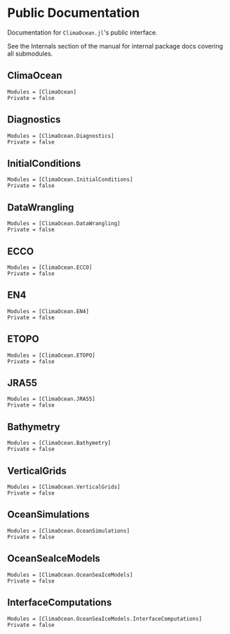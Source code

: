 # Public Documentation

Documentation for `ClimaOcean.jl`'s public interface.

See the Internals section of the manual for internal package docs covering all submodules.

## ClimaOcean

```@autodocs
Modules = [ClimaOcean]
Private = false
```

## Diagnostics

```@autodocs
Modules = [ClimaOcean.Diagnostics]
Private = false
```

## InitialConditions

```@autodocs
Modules = [ClimaOcean.InitialConditions]
Private = false
```

## DataWrangling

```@autodocs
Modules = [ClimaOcean.DataWrangling]
Private = false
```

## ECCO

```@autodocs
Modules = [ClimaOcean.ECCO]
Private = false
```

## EN4

```@autodocs
Modules = [ClimaOcean.EN4]
Private = false
```

## ETOPO

```@autodocs
Modules = [ClimaOcean.ETOPO]
Private = false
```

## JRA55

```@autodocs
Modules = [ClimaOcean.JRA55]
Private = false
```

## Bathymetry

```@autodocs
Modules = [ClimaOcean.Bathymetry]
Private = false
```
## VerticalGrids

```@autodocs
Modules = [ClimaOcean.VerticalGrids]
Private = false
```

## OceanSimulations

```@autodocs
Modules = [ClimaOcean.OceanSimulations]
Private = false
```

## OceanSeaIceModels

```@autodocs
Modules = [ClimaOcean.OceanSeaIceModels]
Private = false
```

## InterfaceComputations

```@autodocs
Modules = [ClimaOcean.OceanSeaIceModels.InterfaceComputations]
Private = false
```
